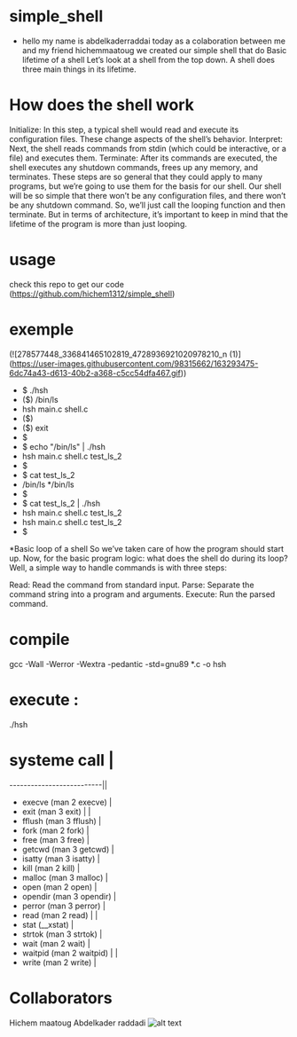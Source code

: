 # simple_shell
* hello my name is abdelkaderraddai today as a colaboration between me and my friend hichemmaatoug we created our simple shell that do Basic lifetime of a shell
Let’s look at a shell from the top down. A shell does three main things in its lifetime.
# How does the shell work
Initialize: In this step, a typical shell would read and execute its configuration files. These change aspects of the shell’s behavior.
Interpret: Next, the shell reads commands from stdin (which could be interactive, or a file) and executes them.
Terminate: After its commands are executed, the shell executes any shutdown commands, frees up any memory, and terminates.
These steps are so general that they could apply to many programs, but we’re going to use them for the basis for our shell. Our shell will be so simple that there won’t be any configuration files, and there won’t be any shutdown command. So, we’ll just call the looping function and then terminate. But in terms of architecture, it’s important to keep in mind that the lifetime of the program is more than just looping.
 # usage 
 check this repo to get our code (https://github.com/hichem1312/simple_shell)
 # exemple 
(![278577448_336841465102819_4728936921020978210_n (1)] (https://user-images.githubusercontent.com/98315662/163293475-6dc74a43-d613-40b2-a368-c5cc54dfa467.gif))

* $ ./hsh
* ($) /bin/ls
* hsh main.c shell.c
* ($)
* ($) exit
* $ 
* $ echo "/bin/ls" | ./hsh
* hsh main.c shell.c test_ls_2
* $
* $ cat test_ls_2
* /bin/ls
*/bin/ls
* $
* $ cat test_ls_2 | ./hsh
* hsh main.c shell.c test_ls_2
* hsh main.c shell.c test_ls_2
* $




*Basic loop of a shell
So we’ve taken care of how the program should start up. Now, for the basic program logic: what does the shell do during its loop? Well, a simple way to handle commands is with three steps:

Read: Read the command from standard input.
Parse: Separate the command string into a program and arguments.
Execute: Run the parsed command.
# compile 
gcc -Wall -Werror -Wextra -pedantic -std=gnu89 *.c -o hsh

# execute :
./hsh


# systeme call            |
--------------------------||
* execve (man 2 execve)     |
* exit (man 3 exit)         |      |
* fflush (man 3 fflush)     |
* fork (man 2 fork)         |
* free (man 3 free)         |
* getcwd (man 3 getcwd)         |
* isatty (man 3 isatty)     |
* kill (man 2 kill)         |
* malloc (man 3 malloc)     |
* open (man 2 open)         |
* opendir (man 3 opendir)   |
* perror (man 3 perror)     |
* read (man 2 read)         |  |
* stat (__xstat)                   |
* strtok (man 3 strtok)     |
* wait (man 2 wait)         |
* waitpid (man 2 waitpid)   |      |
* write (man 2 write)       |
# Collaborators 
Hichem maatoug
Abdelkader raddadi
![alt text](https://upload.wikimedia.org/wikipedia/commons/thumb/6/67/Collaboration_logo_V2.svg/1280px-Collaboration_logo_V2.svg.png)
